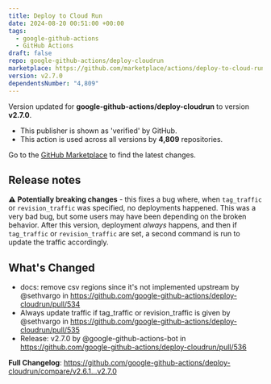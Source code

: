 ```yaml
---
title: Deploy to Cloud Run
date: 2024-08-20 00:51:00 +00:00
tags:
  - google-github-actions
  - GitHub Actions
draft: false
repo: google-github-actions/deploy-cloudrun
marketplace: https://github.com/marketplace/actions/deploy-to-cloud-run
version: v2.7.0
dependentsNumber: "4,809"
---
```



Version updated for **google-github-actions/deploy-cloudrun** to version **v2.7.0**.
- This publisher is shown as 'verified' by GitHub.
- This action is used across all versions by **4,809** repositories.

Go to the [GitHub Marketplace](https://github.com/marketplace/actions/deploy-to-cloud-run) to find the latest changes.

## Release notes

**⚠️ Potentially breaking changes** - this fixes a bug where, when `tag_traffic` or `revision_traffic` was specified, no deployments happened. This was a very bad bug, but some users may have been depending on the broken behavior. After this version, deployment _always_ happens, and then if `tag_traffic` or `revision_traffic` are set, a second command is run to update the traffic accordingly.

## What's Changed
* docs: remove csv regions since it's not implemented upstream by @sethvargo in https://github.com/google-github-actions/deploy-cloudrun/pull/534
* Always update traffic if tag_traffic or revision_traffic is given by @sethvargo in https://github.com/google-github-actions/deploy-cloudrun/pull/535
* Release: v2.7.0 by @google-github-actions-bot in https://github.com/google-github-actions/deploy-cloudrun/pull/536


**Full Changelog**: https://github.com/google-github-actions/deploy-cloudrun/compare/v2.6.1...v2.7.0
